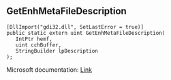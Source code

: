 ## GetEnhMetaFileDescription

```
[DllImport("gdi32.dll", SetLastError = true)]
public static extern uint GetEnhMetaFileDescription(
   IntPtr hemf,
   uint cchBuffer,
   StringBuilder lpDescription
);
```

Microsoft documentation: [Link](https://docs.microsoft.com/en-us/windows/win32/api/wingdi/nf-wingdi-getenhmetafiledescriptiona)

